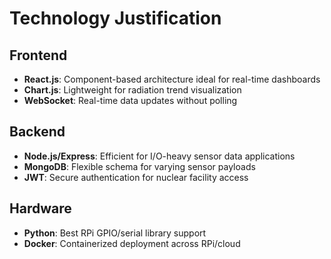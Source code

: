 # Technology Justification

## Frontend
- **React.js**: Component-based architecture ideal for real-time dashboards
- **Chart.js**: Lightweight for radiation trend visualization
- **WebSocket**: Real-time data updates without polling

## Backend
- **Node.js/Express**: Efficient for I/O-heavy sensor data applications
- **MongoDB**: Flexible schema for varying sensor payloads
- **JWT**: Secure authentication for nuclear facility access

## Hardware
- **Python**: Best RPi GPIO/serial library support
- **Docker**: Containerized deployment across RPi/cloud